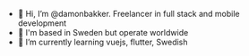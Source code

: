 - 👋 Hi, I’m @damonbakker.  Freelancer in full stack and mobile development
- 👀 I'm based in Sweden but operate worldwide
- 🌱 I’m currently learning vuejs, flutter, Swedish

<!---
damonbakker/damonbakker is a ✨ special ✨ repository because its `README.md` (this file) appears on your GitHub profile.
You can click the Preview link to take a look at your changes.
--->
